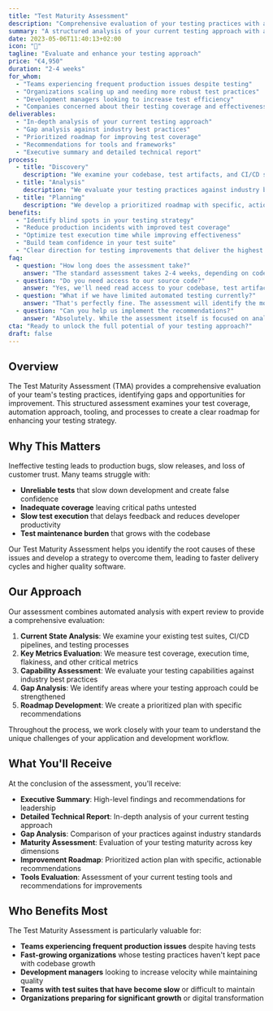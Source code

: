 ```yaml
---
title: "Test Maturity Assessment"
description: "Comprehensive evaluation of your testing practices with actionable recommendations for improvement"
summary: "A structured analysis of your current testing approach with a clear roadmap for improvement"
date: 2023-05-06T11:40:13+02:00
icon: "🔬"
tagline: "Evaluate and enhance your testing approach"
price: "€4,950"
duration: "2-4 weeks"
for_whom:
  - "Teams experiencing frequent production issues despite testing"
  - "Organizations scaling up and needing more robust test practices"
  - "Development managers looking to increase test efficiency"
  - "Companies concerned about their testing coverage and effectiveness"
deliverables:
  - "In-depth analysis of your current testing approach"
  - "Gap analysis against industry best practices"
  - "Prioritized roadmap for improving test coverage"
  - "Recommendations for tools and frameworks"
  - "Executive summary and detailed technical report"
process:
  - title: "Discovery"
    description: "We examine your codebase, test artifacts, and CI/CD setup to understand your current approach."
  - title: "Analysis"
    description: "We evaluate your testing practices against industry benchmarks and identify improvement areas."
  - title: "Planning"
    description: "We develop a prioritized roadmap with specific, actionable recommendations."
benefits:
  - "Identify blind spots in your testing strategy"
  - "Reduce production incidents with improved test coverage"
  - "Optimize test execution time while improving effectiveness"
  - "Build team confidence in your test suite"
  - "Clear direction for testing improvements that deliver the highest ROI"
faq:
  - question: "How long does the assessment take?"
    answer: "The standard assessment takes 2-4 weeks, depending on codebase size and complexity."
  - question: "Do you need access to our source code?"
    answer: "Yes, we'll need read access to your codebase, test artifacts, and CI/CD configuration. We can sign NDAs as required."
  - question: "What if we have limited automated testing currently?"
    answer: "That's perfectly fine. The assessment will identify the most impactful first steps to establish an effective testing practice."
  - question: "Can you help us implement the recommendations?"
    answer: "Absolutely. While the assessment itself is focused on analysis and recommendations, we offer implementation services to help you execute the roadmap."
cta: "Ready to unlock the full potential of your testing approach?"
draft: false
---
```


## Overview

The Test Maturity Assessment (TMA) provides a comprehensive evaluation of your team's testing practices, identifying gaps and opportunities for improvement. This structured assessment examines your test coverage, automation approach, tooling, and processes to create a clear roadmap for enhancing your testing strategy.

## Why This Matters

Ineffective testing leads to production bugs, slow releases, and loss of customer trust. Many teams struggle with:

- **Unreliable tests** that slow down development and create false confidence
- **Inadequate coverage** leaving critical paths untested
- **Slow test execution** that delays feedback and reduces developer productivity
- **Test maintenance burden** that grows with the codebase

Our Test Maturity Assessment helps you identify the root causes of these issues and develop a strategy to overcome them, leading to faster delivery cycles and higher quality software.

## Our Approach

Our assessment combines automated analysis with expert review to provide a comprehensive evaluation:

1. **Current State Analysis**: We examine your existing test suites, CI/CD pipelines, and testing processes
2. **Key Metrics Evaluation**: We measure test coverage, execution time, flakiness, and other critical metrics
3. **Capability Assessment**: We evaluate your testing capabilities against industry best practices
4. **Gap Analysis**: We identify areas where your testing approach could be strengthened
5. **Roadmap Development**: We create a prioritized plan with specific recommendations

Throughout the process, we work closely with your team to understand the unique challenges of your application and development workflow.

## What You'll Receive

At the conclusion of the assessment, you'll receive:

- **Executive Summary**: High-level findings and recommendations for leadership
- **Detailed Technical Report**: In-depth analysis of your current testing approach
- **Gap Analysis**: Comparison of your practices against industry standards
- **Maturity Assessment**: Evaluation of your testing maturity across key dimensions
- **Improvement Roadmap**: Prioritized action plan with specific, actionable recommendations
- **Tools Evaluation**: Assessment of your current testing tools and recommendations for improvements

## Who Benefits Most

The Test Maturity Assessment is particularly valuable for:

- **Teams experiencing frequent production issues** despite having tests
- **Fast-growing organizations** whose testing practices haven't kept pace with codebase growth
- **Development managers** looking to increase velocity while maintaining quality
- **Teams with test suites that have become slow** or difficult to maintain
- **Organizations preparing for significant growth** or digital transformation